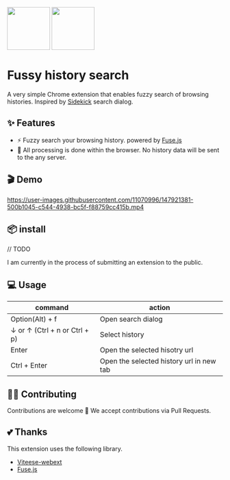 <img width="100" src="https://user-images.githubusercontent.com/11070996/147922657-3c079672-edbd-4993-a645-f71a2739b18c.png#gh-dark-mode-only"/>
<img width="100" src="https://user-images.githubusercontent.com/11070996/147922660-890e2d96-26ee-4358-afc4-8421e9a05d5d.png#gh-light-mode-only"/>

# Fussy history search

A very simple Chrome extension that enables fuzzy search of browsing histories. Inspired by [Sidekick](https://www.meetsidekick.com/) search dialog.

## ✨ Features

- ⚡️ Fuzzy search your browsing history. powered by [Fuse.js](https://fusejs.io/)
- 🔐 All processing is done within the browser. No history data will be sent to the any server.

## 🎬 Demo

https://user-images.githubusercontent.com/11070996/147921381-500b1045-c544-4938-bc5f-f88759cc415b.mp4

## 📦 install

// TODO

I am currently in the process of submitting an extension to the public.

## 💻 Usage

| command                       | action                                   |
|-------------------------------|------------------------------------------|
| Option(Alt) + f               | Open search dialog                       |
| ↓ or ↑ (Ctrl + n or Ctrl + p) | Select history                           |
| Enter                         | Open the selected hisotry url            |
| Ctrl + Enter                  | Open the selected history url in new tab |

## 👨‍💻 Contributing
Contributions are welcome 🎉 We accept contributions via Pull Requests.

## 💕 Thanks
This extension uses the following library.

* [Viteese-webext](https://github.com/antfu/vitesse-webext)
* [Fuse.js](https://fusejs.io/)
